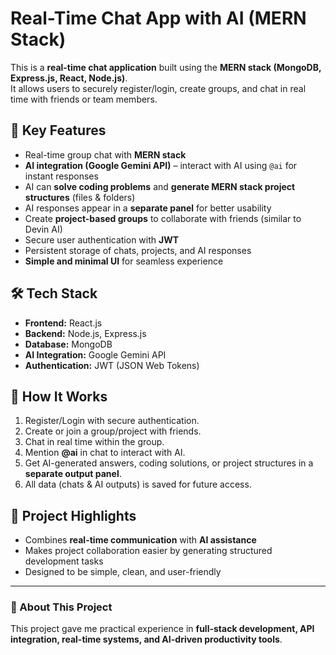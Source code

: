# Real-Time Chat App with AI (MERN Stack)

This is a **real-time chat application** built using the **MERN stack (MongoDB, Express.js, React, Node.js)**.  
It allows users to securely register/login, create groups, and chat in real time with friends or team members.

## 🔑 Key Features
- Real-time group chat with **MERN stack**
- **AI integration (Google Gemini API)** – interact with AI using `@ai` for instant responses
- AI can **solve coding problems** and **generate MERN stack project structures** (files & folders)
- AI responses appear in a **separate panel** for better usability
- Create **project-based groups** to collaborate with friends (similar to Devin AI)
- Secure user authentication with **JWT**
- Persistent storage of chats, projects, and AI responses
- **Simple and minimal UI** for seamless experience

## 🛠️ Tech Stack
- **Frontend:** React.js  
- **Backend:** Node.js, Express.js  
- **Database:** MongoDB  
- **AI Integration:** Google Gemini API  
- **Authentication:** JWT (JSON Web Tokens)

## 🚀 How It Works
1. Register/Login with secure authentication.  
2. Create or join a group/project with friends.  
3. Chat in real time within the group.  
4. Mention **@ai** in chat to interact with AI.  
5. Get AI-generated answers, coding solutions, or project structures in a **separate output panel**.  
6. All data (chats & AI outputs) is saved for future access.  

## 📌 Project Highlights
- Combines **real-time communication** with **AI assistance**  
- Makes project collaboration easier by generating structured development tasks  
- Designed to be simple, clean, and user-friendly  

---

### 📂 About This Project
This project gave me practical experience in **full-stack development, API integration, real-time systems, and AI-driven productivity tools**.
